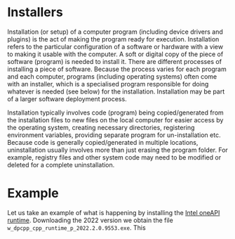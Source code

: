 # Installers

Installation (or setup) of a computer program (including device drivers and plugins) is the act of making the program ready for execution. Installation refers to the particular configuration of a software or hardware with a view to making it usable with the computer. A soft or digital copy of the piece of software (program) is needed to install it. There are different processes of installing a piece of software. Because the process varies for each program and each computer, programs (including operating systems) often come with an installer, which is a specialised program responsible for doing whatever is needed (see below) for the installation. Installation may be part of a larger software deployment process.

Installation typically involves code (program) being copied/generated from the installation files to new files on the local computer for easier access by the operating system, creating necessary directories, registering environment variables, providing separate program for un-installation etc. Because code is generally copied/generated in multiple locations, uninstallation usually involves more than just erasing the program folder. For example, registry files and other system code may need to be modified or deleted for a complete uninstallation.

# Example

Let us take an example of what is happening by installing the [Intel oneAPI runtime](https://www.intel.com/content/www/us/en/developer/articles/tool/compilers-redistributable-libraries-by-version.html). Downloading the 2022 version we obtain the file `w_dpcpp_cpp_runtime_p_2022.2.0.9553.exe`. This
